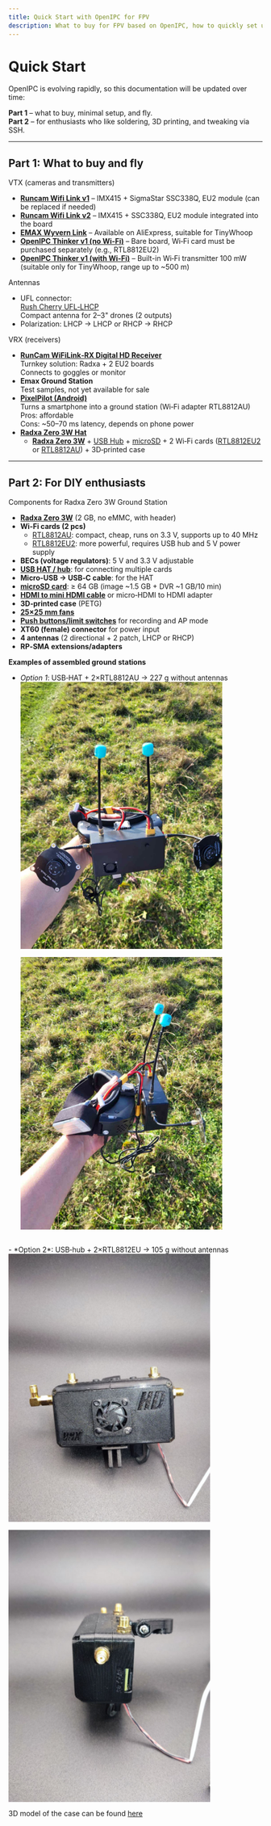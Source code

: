 ```yaml
---
title: Quick Start with OpenIPC for FPV
description: What to buy for FPV based on OpenIPC, how to quickly set up a camera, VRX, and ground station for your first flights
---
```


# Quick Start

OpenIPC is evolving rapidly, so this documentation will be updated over time:

**Part 1** – what to buy, minimal setup, and fly.<br>
**Part 2** – for enthusiasts who like soldering, 3D printing, and tweaking via SSH.

---

## Part 1: What to buy and fly

VTX (cameras and transmitters)

- **[Runcam Wifi Link v1](vtx/runcamwifilink.md)** – IMX415 + SigmaStar SSC338Q, EU2 module (can be replaced if needed)
- **[Runcam Wifi Link v2](vtx/runcamwifilinkv2.md)** – IMX415 + SSC338Q, EU2 module integrated into the board
- **[EMAX Wyvern Link](vtx/emaxwyvernlink.md)** – Available on AliExpress, suitable for TinyWhoop
- **[OpenIPC Thinker v1 (no Wi‑Fi)](vtx/thinkerv1-nowifi.md)** – Bare board, Wi‑Fi card must be purchased separately (e.g., RTL8812EU2)
- **[OpenIPC Thinker v1 (with Wi‑Fi)](vtx/thinkerv1-withwifi.md)** – Built-in Wi‑Fi transmitter 100 mW (suitable only for TinyWhoop, range up to ~500 m)

Antennas

- UFL connector:  
[Rush Cherry UFL‑LHCP](https://vi.aliexpress.com/item/4000201021654.html)  
Compact antenna for 2–3" drones (2 outputs)
- Polarization: LHCP → LHCP or RHCP → RHCP

VRX (receivers)

- **[RunCam WiFiLink‑RX Digital HD Receiver](https://shop.runcam.com/runcam-wifilink-rx/)** <br>
Turnkey solution: Radxa + 2 EU2 boards <br>
Connects to goggles or monitor
- **Emax Ground Station**<br>
Test samples, not yet available for sale
- **[PixelPilot (Android)](https://github.com/OpenIPC/PixelPilot/releases)**<br>
Turns a smartphone into a ground station (Wi‑Fi adapter RTL8812AU)<br>
Pros: affordable  
Cons: ~50–70 ms latency, depends on phone power
- **[Radxa Zero 3W Hat](https://store.openipc.org/OpenIPC-Bonnet-v1-0-p738525070)**
  - **[Radxa Zero 3W](https://shop.allnetchina.cn/products/copy-of-radxa-zero-3w?variant=48051150717244)** + [USB Hub](https://www.aliexpress.com/item/1005007935543635.html) + [microSD](https://www.itbox.ua/ua/product/Karta_pam_yati_Samsung_Misro-SDXC_memory_card_64GB_C10_UHS-I_R130MB_s_Evo_Plus_SD_MB-MC64KA_EU-p1000286/) + 2 Wi‑Fi cards ([RTL8812EU2](https://vi.aliexpress.com/item/1005006869601109.html) or [RTL8812AU](https://www.aliexpress.com/item/1005006845799671.html)) + 3D‑printed case

---

## Part 2: For DIY enthusiasts

Components for Radxa Zero 3W Ground Station

- **[Radxa Zero 3W](https://shop.allnetchina.cn/products/copy-of-radxa-zero-3w?variant=48051150717244)** (2 GB, no eMMC, with header)
- **Wi‑Fi cards (2 pcs)**
  - [RTL8812AU](https://vi.aliexpress.com/item/1005006845799671.html): compact, cheap, runs on 3.3 V, supports up to 40 MHz
  - [RTL8812EU2](https://vi.aliexpress.com/item/1005006869601109.html): more powerful, requires USB hub and 5 V power supply
- **BECs (voltage regulators)**: 5 V and 3.3 V adjustable
- **[USB HAT / hub](https://www.aliexpress.com/item/1005007935543635.html)**: for connecting multiple cards
- **Micro-USB → USB‑C cable**: for the HAT
- **[microSD card](https://www.itbox.ua/ua/product/Karta_pam_yati_Samsung_Misro-SDXC_memory_card_64GB_C10_UHS-I_R130MB_s_Evo_Plus_SD_MB-MC64KA_EU-p1000286/)**: ≥ 64 GB (image ~1.5 GB + DVR ~1 GB/10 min)
- **[HDMI to mini HDMI cable](https://www.aliexpress.com/item/1005005941468774.html)** or micro‑HDMI to HDMI adapter
- **3D‑printed case** (PETG)
- **[25×25 mm fans](https://www.aliexpress.com/item/1005006523861888.html)**
- **[Push buttons/limit switches](https://gfashop.com.ua/ua/p2137785051-mikropereklyuchatel-kontsevoj-kw10.html)** for recording and AP mode
- **XT60 (female) connector** for power input
- **4 antennas** (2 directional + 2 patch, LHCP or RHCP)
- **RP‑SMA extensions/adapters**

**Examples of assembled ground stations**

- *Option 1*: USB‑HAT + 2×RTL8812AU → 227 g without antennas  
  <div style="display: flex; gap: 1rem; flex-wrap: wrap;">
    <img src="/images/vrx_radxa1.png" alt="Option 1 — front view" width="400" />
    <img src="/images/vrx_radxa1-1.png" alt="Option 1 — side view" width="400" />
  </div>  
<br>
- *Option 2*: USB‑hub + 2×RTL8812EU → 105 g without antennas  
  <div style="display: flex; gap: 1rem; flex-wrap: wrap;">
    <img src="/images/vrx_radxa2.png" alt="Option 2 — front view" width="400" />
    <img src="/images/vrx_radxa2-2.png" alt="Option 2 — side view" width="400" />
  </div>

3D model of the case can be found [here](https://www.thingiverse.com/thing:6680584/files)
